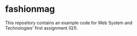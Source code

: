 # fashionmag
This repository contains an example code for Web System and Technologies' first assignment (Q1). 
